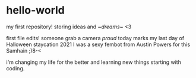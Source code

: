 # hello-world
my first repository! storing ideas and ~*dreams*~ &lt;3

first file edits! someone grab a camera
*proud*
today marks my last day of Halloween staycation 2021
I was a sexy fembot from Austin Powers for this Samhain ;)8-<

i'm changing my life for the better and learning new things
starting with coding.

